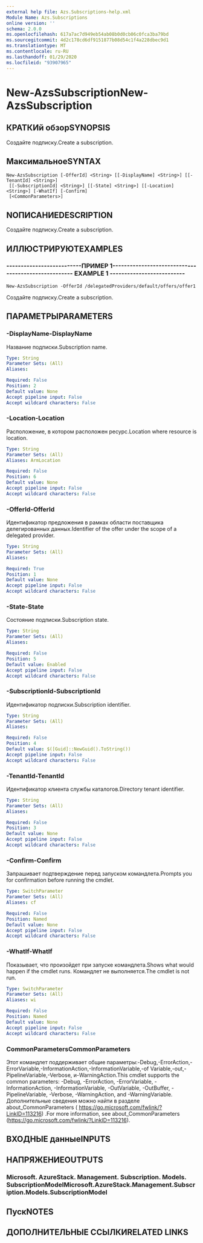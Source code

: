 ```yaml
---
external help file: Azs.Subscriptions-help.xml
Module Name: Azs.Subscriptions
online version: ''
schema: 2.0.0
ms.openlocfilehash: 617a7ac7d949eb54ab08b0d0cb06c0fca3ba79bd
ms.sourcegitcommit: 4d2c178cd6df9151877b08d54c1f4a228dbec9d1
ms.translationtype: MT
ms.contentlocale: ru-RU
ms.lasthandoff: 01/29/2020
ms.locfileid: "93907965"
---
```

# <span data-ttu-id="bde31-101">New-AzsSubscription</span><span class="sxs-lookup"><span data-stu-id="bde31-101">New-AzsSubscription</span></span>

## <span data-ttu-id="bde31-102">КРАТКИй обзор</span><span class="sxs-lookup"><span data-stu-id="bde31-102">SYNOPSIS</span></span>
<span data-ttu-id="bde31-103">Создайте подписку.</span><span class="sxs-lookup"><span data-stu-id="bde31-103">Create a subscription.</span></span>

## <span data-ttu-id="bde31-104">Максимальное</span><span class="sxs-lookup"><span data-stu-id="bde31-104">SYNTAX</span></span>

```
New-AzsSubscription [-OfferId] <String> [[-DisplayName] <String>] [[-TenantId] <String>]
 [[-SubscriptionId] <String>] [[-State] <String>] [[-Location] <String>] [-WhatIf] [-Confirm]
 [<CommonParameters>]
```

## <span data-ttu-id="bde31-105">NОПИСАНИЕ</span><span class="sxs-lookup"><span data-stu-id="bde31-105">DESCRIPTION</span></span>
<span data-ttu-id="bde31-106">Создайте подписку.</span><span class="sxs-lookup"><span data-stu-id="bde31-106">Create a subscription.</span></span>

## <span data-ttu-id="bde31-107">ИЛЛЮСТРИРУЮТ</span><span class="sxs-lookup"><span data-stu-id="bde31-107">EXAMPLES</span></span>

### <span data-ttu-id="bde31-108">--------------------------ПРИМЕР 1--------------------------</span><span class="sxs-lookup"><span data-stu-id="bde31-108">-------------------------- EXAMPLE 1 --------------------------</span></span>
```
New-AzsSubscription -OfferId /delegatedProviders/default/offers/offer1
```

<span data-ttu-id="bde31-109">Создайте подписку.</span><span class="sxs-lookup"><span data-stu-id="bde31-109">Create a subscription.</span></span>

## <span data-ttu-id="bde31-110">ПАРАМЕТРЫ</span><span class="sxs-lookup"><span data-stu-id="bde31-110">PARAMETERS</span></span>

### <span data-ttu-id="bde31-111">-DisplayName</span><span class="sxs-lookup"><span data-stu-id="bde31-111">-DisplayName</span></span>
<span data-ttu-id="bde31-112">Название подписки.</span><span class="sxs-lookup"><span data-stu-id="bde31-112">Subscription name.</span></span>

```yaml
Type: String
Parameter Sets: (All)
Aliases: 

Required: False
Position: 2
Default value: None
Accept pipeline input: False
Accept wildcard characters: False
```

### <span data-ttu-id="bde31-113">-Location</span><span class="sxs-lookup"><span data-stu-id="bde31-113">-Location</span></span>
<span data-ttu-id="bde31-114">Расположение, в котором расположен ресурс.</span><span class="sxs-lookup"><span data-stu-id="bde31-114">Location where resource is location.</span></span>

```yaml
Type: String
Parameter Sets: (All)
Aliases: ArmLocation

Required: False
Position: 6
Default value: None
Accept pipeline input: False
Accept wildcard characters: False
```

### <span data-ttu-id="bde31-115">-OfferId</span><span class="sxs-lookup"><span data-stu-id="bde31-115">-OfferId</span></span>
<span data-ttu-id="bde31-116">Идентификатор предложения в рамках области поставщика делегированных данных.</span><span class="sxs-lookup"><span data-stu-id="bde31-116">Identifier of the offer under the scope of a delegated provider.</span></span>

```yaml
Type: String
Parameter Sets: (All)
Aliases: 

Required: True
Position: 1
Default value: None
Accept pipeline input: False
Accept wildcard characters: False
```

### <span data-ttu-id="bde31-117">-State</span><span class="sxs-lookup"><span data-stu-id="bde31-117">-State</span></span>
<span data-ttu-id="bde31-118">Состояние подписки.</span><span class="sxs-lookup"><span data-stu-id="bde31-118">Subscription state.</span></span>

```yaml
Type: String
Parameter Sets: (All)
Aliases: 

Required: False
Position: 5
Default value: Enabled
Accept pipeline input: False
Accept wildcard characters: False
```

### <span data-ttu-id="bde31-119">-SubscriptionId</span><span class="sxs-lookup"><span data-stu-id="bde31-119">-SubscriptionId</span></span>
<span data-ttu-id="bde31-120">Идентификатор подписки.</span><span class="sxs-lookup"><span data-stu-id="bde31-120">Subscription identifier.</span></span>

```yaml
Type: String
Parameter Sets: (All)
Aliases: 

Required: False
Position: 4
Default value: $([Guid]::NewGuid().ToString())
Accept pipeline input: False
Accept wildcard characters: False
```

### <span data-ttu-id="bde31-121">-TenantId</span><span class="sxs-lookup"><span data-stu-id="bde31-121">-TenantId</span></span>
<span data-ttu-id="bde31-122">Идентификатор клиента службы каталогов.</span><span class="sxs-lookup"><span data-stu-id="bde31-122">Directory tenant identifier.</span></span>

```yaml
Type: String
Parameter Sets: (All)
Aliases: 

Required: False
Position: 3
Default value: None
Accept pipeline input: False
Accept wildcard characters: False
```

### <span data-ttu-id="bde31-123">-Confirm</span><span class="sxs-lookup"><span data-stu-id="bde31-123">-Confirm</span></span>
<span data-ttu-id="bde31-124">Запрашивает подтверждение перед запуском командлета.</span><span class="sxs-lookup"><span data-stu-id="bde31-124">Prompts you for confirmation before running the cmdlet.</span></span>

```yaml
Type: SwitchParameter
Parameter Sets: (All)
Aliases: cf

Required: False
Position: Named
Default value: None
Accept pipeline input: False
Accept wildcard characters: False
```

### <span data-ttu-id="bde31-125">-WhatIf</span><span class="sxs-lookup"><span data-stu-id="bde31-125">-WhatIf</span></span>
<span data-ttu-id="bde31-126">Показывает, что произойдет при запуске командлета.</span><span class="sxs-lookup"><span data-stu-id="bde31-126">Shows what would happen if the cmdlet runs.</span></span>
<span data-ttu-id="bde31-127">Командлет не выполняется.</span><span class="sxs-lookup"><span data-stu-id="bde31-127">The cmdlet is not run.</span></span>

```yaml
Type: SwitchParameter
Parameter Sets: (All)
Aliases: wi

Required: False
Position: Named
Default value: None
Accept pipeline input: False
Accept wildcard characters: False
```

### <span data-ttu-id="bde31-128">CommonParameters</span><span class="sxs-lookup"><span data-stu-id="bde31-128">CommonParameters</span></span>
<span data-ttu-id="bde31-129">Этот командлет поддерживает общие параметры:-Debug,-ErrorAction,-ErrorVariable,-InformationAction,-InformationVariable,-of Variable,-out,-PipelineVariable,-Verbose, и-WarningAction.</span><span class="sxs-lookup"><span data-stu-id="bde31-129">This cmdlet supports the common parameters: -Debug, -ErrorAction, -ErrorVariable, -InformationAction, -InformationVariable, -OutVariable, -OutBuffer, -PipelineVariable, -Verbose, -WarningAction, and -WarningVariable.</span></span> <span data-ttu-id="bde31-130">Дополнительные сведения можно найти в разделе about_CommonParameters ( https://go.microsoft.com/fwlink/?LinkID=113216) .</span><span class="sxs-lookup"><span data-stu-id="bde31-130">For more information, see about_CommonParameters (https://go.microsoft.com/fwlink/?LinkID=113216).</span></span>

## <span data-ttu-id="bde31-131">ВХОДНЫЕ данные</span><span class="sxs-lookup"><span data-stu-id="bde31-131">INPUTS</span></span>

## <span data-ttu-id="bde31-132">НАПРЯЖЕНИЕ</span><span class="sxs-lookup"><span data-stu-id="bde31-132">OUTPUTS</span></span>

### <span data-ttu-id="bde31-133">Microsoft. AzureStack. Management. Subscription. Models. SubscriptionModel</span><span class="sxs-lookup"><span data-stu-id="bde31-133">Microsoft.AzureStack.Management.Subscription.Models.SubscriptionModel</span></span>

## <span data-ttu-id="bde31-134">Пуск</span><span class="sxs-lookup"><span data-stu-id="bde31-134">NOTES</span></span>

## <span data-ttu-id="bde31-135">ДОПОЛНИТЕЛЬНЫЕ ССЫЛКИ</span><span class="sxs-lookup"><span data-stu-id="bde31-135">RELATED LINKS</span></span>


